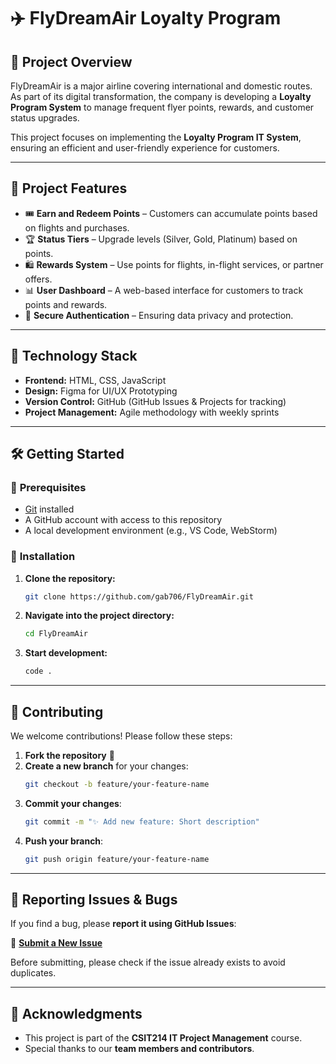 # ✈️ FlyDreamAir Loyalty Program

## 📌 Project Overview

FlyDreamAir is a major airline covering international and domestic routes. As part of its digital transformation, the company is developing a **Loyalty Program System** to manage frequent flyer points, rewards, and customer status upgrades.

This project focuses on implementing the **Loyalty Program IT System**, ensuring an efficient and user-friendly experience for customers.

---

## 🚀 Project Features

- 🎟️ **Earn and Redeem Points** – Customers can accumulate points based on flights and purchases.
- 🏆 **Status Tiers** – Upgrade levels (Silver, Gold, Platinum) based on points.
- 🛍️ **Rewards System** – Use points for flights, in-flight services, or partner offers.
- 📊 **User Dashboard** – A web-based interface for customers to track points and rewards.
- 🔐 **Secure Authentication** – Ensuring data privacy and protection.

---

## 🏰 Technology Stack

- **Frontend:** HTML, CSS, JavaScript
- **Design:** Figma for UI/UX Prototyping
- **Version Control:** GitHub (GitHub Issues & Projects for tracking)
- **Project Management:** Agile methodology with weekly sprints

---

## 🛠️ Getting Started

### 🔹 **Prerequisites**

- [Git](https://git-scm.com/) installed
- A GitHub account with access to this repository
- A local development environment (e.g., VS Code, WebStorm)

### 🔹 **Installation**

1. **Clone the repository:**
   ```sh
   git clone https://github.com/gab706/FlyDreamAir.git
   ```
2. **Navigate into the project directory:**
   ```sh
   cd FlyDreamAir
   ```
3. **Start development:**
   ```sh
   code .
   ```

---

## 📝 Contributing

We welcome contributions! Please follow these steps:

1. **Fork the repository** 📌
2. **Create a new branch** for your changes:
   ```sh
   git checkout -b feature/your-feature-name
   ```
3. **Commit your changes**:
   ```sh
   git commit -m "✨ Add new feature: Short description"
   ```
4. **Push your branch**:
   ```sh
   git push origin feature/your-feature-name
   ```

---

## 💃 Reporting Issues & Bugs

If you find a bug, please **report it using GitHub Issues**:

🔗 [**Submit a New Issue**](/.github/ISSUE.md)

Before submitting, please check if the issue already exists to avoid duplicates.

---

## 🎉 Acknowledgments

- This project is part of the **CSIT214 IT Project Management** course.
- Special thanks to our **team members and contributors**.
